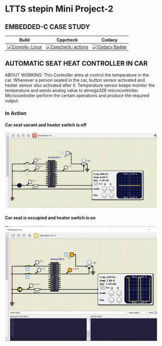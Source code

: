 # LTTS stepin Mini Project-2
## EMBEDDED-C CASE STUDY
|Build|Cppcheck|Codacy|
|:--:|:--:|:--:|
[![Compile-Linux](https://github.com/TEJASWI-DEVINA/EMBEDDED-C/actions/workflows/compile.yml/badge.svg)](https://github.com/TEJASWI-DEVINA/EMBEDDED-C/actions/workflows/compile.yml)|[![Cppcheck-actions](https://github.com/TEJASWI-DEVINA/EMBEDDED-C/actions/workflows/cppcheck.yml/badge.svg)](https://github.com/TEJASWI-DEVINA/EMBEDDED-C/actions/workflows/cppcheck.yml)|[![Codacy Badge](https://app.codacy.com/project/badge/Grade/350adafb59af4f099f5b6dee2e6d3bb6)](https://www.codacy.com/gh/TEJASWI-DEVINA/EMBEDDED-C/dashboard?utm_source=github.com&amp;utm_medium=referral&amp;utm_content=TEJASWI-DEVINA/EMBEDDED-C&amp;utm_campaign=Badge_Grade)|
## AUTOMATIC SEAT HEAT CONTROLLER IN CAR
ABOUT WORKING:
This Controller aims at control the temperature in the car. Whenever a person seated in the car, button sensor activated and heater sensor also activated after it. Temperature sensor keeps monitor the temperature and sends analog value to atmega328 microcontroller. Microcontroller perform the certain operations and produce the required output.
### In Action
#### Car seat vacant and heater switch is off
![OFF](Simulation/1a.png)
#### Car seat is occupied and heater switch is on
![ON](Simulation/1b.png)
